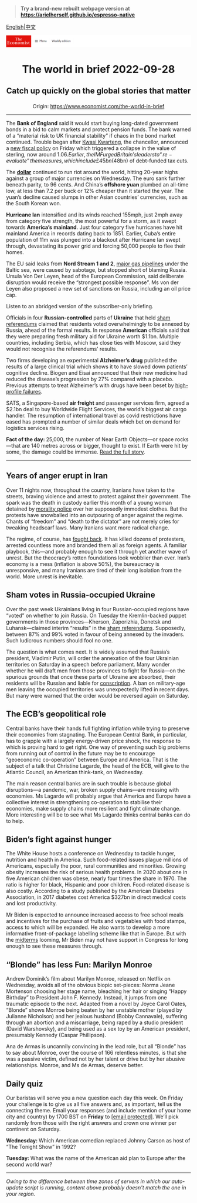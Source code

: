 > **Try a brand-new rebuilt webpage version at https://arielherself.github.io/espresso-native**

[English](https://github.com/arielherself/espresso/blob/main/README.md)|[中文](https://github-com.translate.goog/arielherself/espresso/blob/main/README.md?_x_tr_sl=en&_x_tr_tl=zh-CN&_x_tr_hl=zh-CN&_x_tr_pto=wapp)



![The Economist](menubar.png)

# <p align="center">The world in brief 2022-09-28</p>

## <p align="center">Catch up quickly on the global stories that matter</p>

<p align="center">Origin: <a href="https://www.economist.com/the-world-in-brief">https://www.economist.com/the-world-in-brief</a><hr>

The <strong>Bank of England</strong> said it would start buying long-dated government bonds in a bid to calm markets and protect pension funds. The bank warned of a “material risk to UK financial stability” if chaos in the bond market continued. Trouble began after [Kwasi Kwarteng](https://www.economist.com/britain/2022/09/27/the-fallout-from-kwasi-kwartengs-mini-budget-continues), the chancellor, announced a [new fiscal policy](https://www.economist.com/britain/2022/09/23/britains-chancellor-offers-up-a-reckless-budget-fiscally-and-politically) on Friday which triggered a collapse in the value of sterling, now around $1.06. Earlier, the IMF urged Britain’s leaders to “re-evaluate” the measures, which include £45bn ($48bn) of debt-funded tax cuts.

The <strong>[dollar](https://www.economist.com/leaders/2022/09/08/the-dollar-is-as-strong-as-ever-isnt-it)</strong> continued to run riot around the world, hitting 20-year highs against a group of major currencies on Wednesday. The euro sank further beneath parity, to 96 cents. And China’s <strong>offshore yuan </strong>plumbed an all-time low, at less than 7.2 per buck or 12% cheaper than it started the year. The yuan’s decline caused slumps in other Asian countries’ currencies, such as the South Korean won.

<strong>Hurricane Ian</strong> intensified and its winds reached 155mph, just 2mph away from category five strength, the most powerful for a storm, as it swept towards <strong>America’s</strong> <strong>mainland</strong>. Just four category five hurricanes have hit mainland America in records dating back to 1851<em>.</em> Earlier, Cuba’s entire population of 11m was plunged into a blackout after Hurricane Ian swept through, devastating its power grid and forcing 50,000 people to flee their homes. 

The EU said leaks from <strong>Nord Stream 1 and 2</strong>, [major gas pipelines](https://www.economist.com/europe/2022/02/22/the-west-imposes-swift-sanctions-on-russia-can-they-stop-a-war) under the Baltic sea, were caused by sabotage, but stopped short of blaming Russia. Ursula Von Der Leyen, head of the European Commission, said deliberate disruption would receive the “strongest possible response”. Ms von der Leyen also proposed a new set of sanctions on Russia, including an oil price cap.

Listen to an abridged version of the subscriber-only briefing.

Officials in four <strong>Russian-controlled</strong> parts of <strong>Ukraine</strong> that held [sham referendums](https://www.economist.com/europe/2022/09/27/in-fake-referendums-occupied-parts-of-ukraine-vote-to-join-russia) claimed that residents voted overwhelmingly to be annexed by Russia, ahead of the formal results. In response <strong>American</strong> officials said that they were preparing fresh military aid for Ukraine worth $1.1bn. Multiple countries, including Serbia, which has close ties with Moscow, said they would not recognise the referendums’ results.

Two firms developing an experimental <strong>Alzheimer’s drug</strong> published the results of a large clinical trial which shows it to have slowed down patients’ cognitive decline. Biogen and Eisai announced that their new medicine had reduced the disease’s progression by 27% compared with a placebo. Previous attempts to treat Alzheimer’s with drugs have been beset by [high-profile failures](https://www.economist.com/science-and-technology/2022/07/23/critical-research-on-the-causes-of-alzheimers-may-have-been-falsified). 

SATS, a Singapore-based <strong>air freight</strong> and passenger services firm, agreed a $2.1bn deal to buy Worldwide Flight Services, the world’s biggest air cargo handler. The resumption of international travel as covid restrictions have eased has prompted a number of similar deals which bet on demand for logistics services rising.

<strong>Fact of the day: </strong>25,000, the number of Near Earth Objects—or space rocks—that are 140 metres across or bigger, thought to exist. If Earth were hit by some, the damage could be immense. [Read the full story](https://www.economist.com/science-and-technology/2022/09/27/a-suicide-mission-to-an-asteroid-tests-a-way-of-defending-earth).

----------

## Years of anger erupt in Iran

Over 11 nights now, throughout the country, Iranians have taken to the streets, braving violence and arrest to protest against their government. The spark was the death in custody earlier this month of a young woman detained by [morality police](https://www.economist.com/the-economist-explains/2022/09/26/who-are-irans-hated-morality-police) over her supposedly immodest clothes. But the protests have snowballed into an outpouring of anger against the regime. Chants of “freedom” and “death to the dictator” are not merely cries for tweaking headscarf laws. Many Iranians want more radical change.

The regime, of course, has [fought back](https://www.economist.com/middle-east-and-africa/2022/09/26/irans-rebellion-spreads-despite-lethal-repression). It has killed dozens of protesters, arrested countless more and branded them all as foreign agents. A familiar playbook, this—and probably enough to see it through yet another wave of unrest. But the theocracy’s rotten foundations look wobblier than ever. Iran’s economy is a mess (inflation is above 50%), the bureaucracy is unresponsive, and many Iranians are tired of their long isolation from the world. More unrest is inevitable.

## Sham votes in Russia-occupied Ukraine

Over the past week Ukrainians living in four Russian-occupied regions have “voted” on whether to join Russia. On Tuesday the Kremlin-backed puppet governments in those provinces—Kherson, Zaporizhia, Donetsk and Luhansk—claimed interim “results” in the [sham referendums](https://www.economist.com/europe/2022/09/27/in-fake-referendums-occupied-parts-of-ukraine-vote-to-join-russia). Supposedly, between 87% and 99% voted in favour of being annexed by the invaders. Such ludicrous numbers should fool no one.

The question is what comes next. It is widely assumed that Russia’s president, Vladimir Putin, will order the annexation of the four Ukrainian territories on Saturday in a speech before parliament. Many wonder whether he will draft men from those provinces to fight for Russia—on the spurious grounds that once these parts of Ukraine are absorbed, their residents will be Russian and liable for [conscription](https://www.economist.com/the-economist-explains/2022/09/24/how-russia-is-conscripting-men-to-fight-in-ukraine). A ban on military-age men leaving the occupied territories was unexpectedly lifted in recent days. But many were warned that the order would be reversed again on Saturday.

## The ECB’s geopolitical role

Central banks have their hands full fighting inflation while trying to preserve their economies from stagnating. The European Central Bank, in particular, has to grapple with a largely energy-driven price shock, the response to which is proving hard to get right. One way of preventing such big problems from running out of control in the future may be to encourage “geoeconomic co-operation” between Europe and America. That is the subject of a talk that Christine Lagarde, the head of the ECB, will give to the Atlantic Council, an American think-tank, on Wednesday. 

The main reason central banks are in such trouble is because global disruptions—a pandemic, war, broken supply chains—are messing with economies. Ms Lagarde will probably argue that America and Europe have a collective interest in strengthening co-operation to stabilise their economies, make supply chains more resilient and fight climate change. More interesting will be to see what Ms Lagarde thinks central banks can do to help. 

## Biden’s fight against hunger

The White House hosts a conference on Wednesday to tackle hunger, nutrition and health in America. Such food-related issues plague millions of Americans, especially the poor, rural communities and minorities. Growing obesity increases the risk of serious health problems. In 2020 about one in five American children was obese, nearly four times the share in 1970. The ratio is higher for black, Hispanic and poor children. Food-related disease is also costly. According to a study published by the American Diabetes Association, in 2017 diabetes cost America $327bn in direct medical costs and lost productivity. 

Mr Biden is expected to announce increased access to free school meals and incentives for the purchase of fruits and vegetables with food stamps, access to which will be expanded. He also wants to develop a more informative front-of-package labelling scheme like that in Europe. But with the [midterms](https://www.economist.com/interactive/us-midterms-2022/forecast/senate) looming, Mr Biden may not have support in Congress for long enough to see these measures through.

## “Blonde” has less Fun: Marilyn Monroe

Andrew Dominik’s film about Marilyn Monroe, released on Netflix on Wednesday, avoids all of the obvious biopic set-pieces: Norma Jeane Mortenson choosing her stage name, bleaching her hair or singing “Happy Birthday” to President John F. Kennedy. Instead, it jumps from one traumatic episode to the next. Adapted from a novel by Joyce Carol Oates, “Blonde” shows Monroe being beaten by her unstable mother (played by Julianne Nicholson) and her jealous husband (Bobby Cannavale), suffering through an abortion and a miscarriage, being raped by a studio president (David Warshovsky), and being used as a sex toy by an American president, presumably Kennedy (Caspar Phillipson).

Ana de Armas is uncannily convincing in the lead role, but all “Blonde” has to say about Monroe, over the course of 166 relentless minutes, is that she was a passive victim, defined not by her talent or drive but by her abusive relationships. Monroe, and Ms de Armas, deserve better.

## Daily quiz

Our baristas will serve you a new question each day this week. On Friday your challenge is to give us all five answers and, as important, tell us the connecting theme. Email your responses (and include mention of your home city and country) by 1700 BST on <strong>Friday</strong> to [<span class="__cf_email__" data-cfemail="df8eaab6a59aacafadbaacacb09fbabcb0b1b0b2b6acabf1bcb0b2">[email&#160;protected]</span>](https://mail.google.com/mail/?view=cm&amp;fs=1&amp;tf=1&amp;to=QuizEspresso@economist.com). We’ll pick randomly from those with the right answers and crown one winner per continent on Saturday.

<strong>Wednesday: </strong>Which American comedian replaced Johnny Carson as host of “The Tonight Show” in 1992?

<strong>Tuesday: </strong>What was the name of the American aid plan to Europe after the second world war?

----------

*Owing to the difference between time zones of servers in which our auto-update script is running, content above probably doesn't match the one in your region.*
